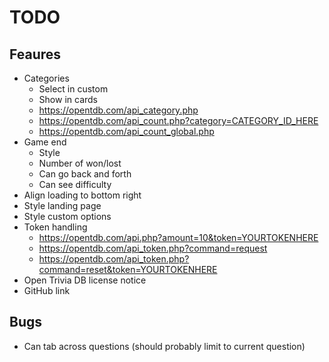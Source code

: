 # TODO

## Feaures

- Categories
  - Select in custom
  - Show in cards
  - https://opentdb.com/api_category.php
  - https://opentdb.com/api_count.php?category=CATEGORY_ID_HERE
  - https://opentdb.com/api_count_global.php
- Game end
  - Style
  - Number of won/lost
  - Can go back and forth
  - Can see difficulty
- Align loading to bottom right
- Style landing page
- Style custom options
- Token handling
  - https://opentdb.com/api.php?amount=10&token=YOURTOKENHERE
  - https://opentdb.com/api_token.php?command=request
  - https://opentdb.com/api_token.php?command=reset&token=YOURTOKENHERE
- Open Trivia DB license notice
- GitHub link

## Bugs

- Can tab across questions (should probably limit to current question)
